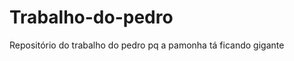 Trabalho-do-pedro
=================

Repositório do trabalho do pedro pq a pamonha tá ficando gigante
